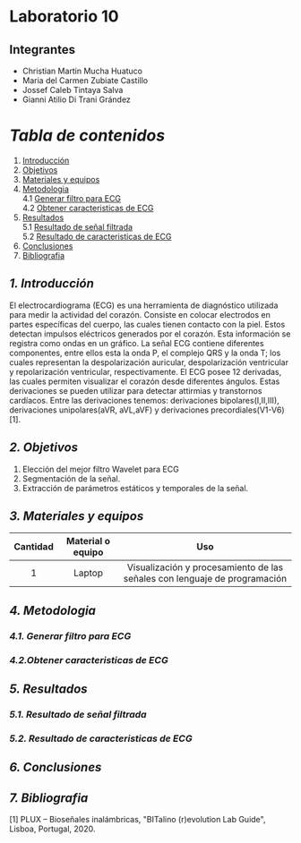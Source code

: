 
# Laboratorio 10
## Integrantes
- Christian Martin Mucha Huatuco
- Maria del Carmen Zubiate Castillo
- Jossef Caleb Tintaya Salva
- Gianni Atilio Di Trani Grández

# *Tabla de contenidos*

1. [Introducción](#id1)
2. [Objetivos](#id2)
3. [Materiales y equipos](#id3)
4. [Metodologia](#id4)\
     4.1 [Generar filtro para ECG](#id5)\
     4.2 [Obtener caracteristicas de ECG](#id6)
6. [Resultados](#id7)\
     5.1 [Resultado de señal filtrada](#id8)\
     5.2 [Resultado de caracteristicas de ECG](#id9)
8. [Conclusiones](#id10)
9. [Bibliografia](#id11)
   
## *1. Introducción* <a name="id1"></a>

El electrocardiograma (ECG) es una herramienta de diagnóstico utilizada para medir la actividad del corazón. Consiste en colocar electrodos en partes específicas del cuerpo, las cuales tienen contacto con la piel. Estos detectan impulsos eléctricos generados por el corazón. Esta información se registra como ondas en un gráfico.
La señal ECG contiene diferentes componentes, entre ellos esta la onda P, el complejo QRS y la onda T; los cuales representan la despolarización auricular, despolarización ventricular y repolarización ventricular, respectivamente.
El ECG posee 12 derivadas, las cuales permiten visualizar el corazón desde diferentes ángulos. Estas derivaciones se pueden utilizar para detectar attirmias y transtornos cardíacos. Entre las derivaciones tenemos: derivaciones bipolares(I,II,III), derivaciones unipolares(aVR, aVL,aVF) y derivaciones precordiales(V1-V6)[1].

## *2. Objetivos* <a name="id2"></a>

1. Elección del mejor filtro Wavelet para ECG
2. Segmentación de la señal.
3. Extracción de parámetros estáticos y temporales de la señal.

## *3. Materiales y equipos* <a name="id3"></a>

| Cantidad |	Material o equipo |	Uso
|:------------:|:---------------:|:------------:|
| 1	| Laptop	| Visualización y procesamiento de las señales con lenguaje de programación

## *4. Metodologia* <a name="id4"></a>

### *4.1. Generar filtro  para ECG* <a name="id5"></a>


### *4.2.Obtener caracteristicas de ECG* <a name="id6"></a>

## *5. Resultados* <a name="id7"></a>


### *5.1. Resultado de señal filtrada* <a name="id8"></a>


### *5.2. Resultado de caracteristicas de ECG* <a name="id9"></a>


## *6. Conclusiones* <a name="id10"></a>


## *7. Bibliografia* <a name="id11"></a>
[1] PLUX – Bioseñales inalámbricas, "BITalino (r)evolution Lab Guide", Lisboa, Portugal, 2020.
